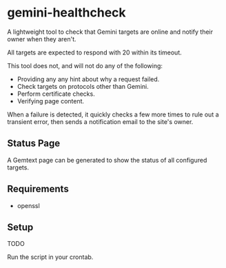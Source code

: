 # gemini-healthcheck

A lightweight tool to check that Gemini targets are online and notify their owner when they aren't.

All targets are expected to respond with 20 within its timeout.

This tool does not, and will not do any of the following:

- Providing any any hint about why a request failed.
- Check targets on protocols other than Gemini.
- Perform certificate checks.
- Verifying page content.

When a failure is detected, it quickly checks a few more times to rule out a transient error, then sends a notification email to the site's owner.

## Status Page

A Gemtext page can be generated to show the status of all configured targets.

## Requirements

- openssl


## Setup

TODO

Run the script in your crontab.

